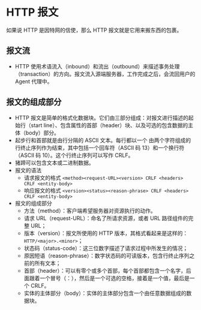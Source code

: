 # HTTP 报文
如果说 HTTP 是因特网的信使，那么 HTTP 报文就是它用来搬东西的包裹。

## 报文流
- HTTP 使用术语流入（inbound）和流出（outbound）来描述事务处理（transaction）的方向。报文流入源端服务器，工作完成之后，会流回用户的 Agent 代理中。

## 报文的组成部分
- HTTP 报文是简单的格式化数据块。它们由三部分组成：对报文进行描述的起始行（start line）、包含属性的首部（header）块、以及可选的包含数据的主体（body）部分。
- 起步行和首部就是由行分隔的 ASCII 文本。每行都以一个 由两个字符组成的行终止序列作为结束，其中包括一个回车符（ASCII 码 13）和一个换行符（ASCII 码 10）。这个行终止序列可以写作 CRLF。
- 猪蹄可以包含文本或二进制数据。
- 报文的语法
    - 请求报文的格式 `<method><request-URL><version> CRLF <headers> CRLF <entity-body>`
    - 响应报文的格式 `<version><status><reason-phrase> CRLF <headers> CRLF <entity-body>`
- 报文的组成部分
    - 方法（method）：客户端希望服务器对资源执行的动作。
    - 请求 URL（request-URL）：命名了所请求资源，或者 URL 路径组件的完整 URL；
    - 版本（version）：报文所使用的 HTTP 版本，其格式看起来是这样的：`HTTP/<major>.<minor>`；
    - 状态码（status-code）：这三位数字描述了请求过程中所发生的情况；
    - 原因短语（reason-phrase）：数字状态码的可读版本，包含行终止序列之前的所有文本；
    - 首部（header）：可以有零个或多个首部，每个首部都包含一个名字，后面跟着一个冒号（：），然后是一个可选的空格，接着是一个值，最后是一个 CRLF。
    - 实体的主体部分（body）：实体的主体部分包含一个由任意数据组成的数据块。
